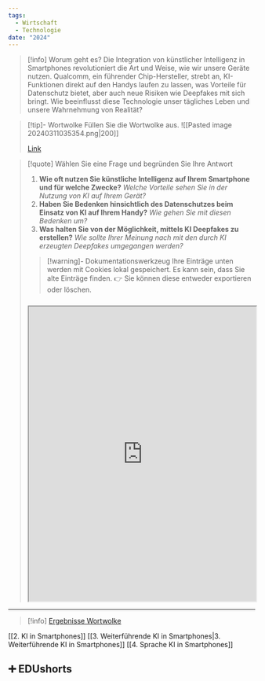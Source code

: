 ```yaml
---
tags:
  - Wirtschaft
  - Technologie
date: "2024"
---
```

>[!info] Worum geht es?
>Die Integration von künstlicher Intelligenz in Smartphones revolutioniert die Art und Weise, wie wir unsere Geräte nutzen. Qualcomm, ein führender Chip-Hersteller, strebt an, KI-Funktionen direkt auf den Handys laufen zu lassen, was Vorteile für Datenschutz bietet, aber auch neue Risiken wie Deepfakes mit sich bringt. Wie beeinflusst diese Technologie unser tägliches Leben und unsere Wahrnehmung von Realität?

>[!tip]- Wortwolke
>Füllen Sie die Wortwolke aus.
>![[Pasted image 20240311035354.png|200]]
>
>[Link](https://www.menti.com/ale56t25t5pe)

>[!quote] Wählen Sie eine Frage und begründen Sie Ihre Antwort
>1. **Wie oft nutzen Sie künstliche Intelligenz auf Ihrem Smartphone und für welche Zwecke?**
>*Welche Vorteile sehen Sie in der Nutzung von KI auf Ihrem Gerät?*
>2. **Haben Sie Bedenken hinsichtlich des Datenschutzes beim Einsatz von KI auf Ihrem Handy?**
>*Wie gehen Sie mit diesen Bedenken um?*
>3. **Was halten Sie von der Möglichkeit, mittels KI Deepfakes zu erstellen?**
>*Wie sollte Ihrer Meinung nach mit den durch KI erzeugten Deepfakes umgegangen werden?*
>   
>>[!warning]- Dokumentationswerkzeug 
>Ihre Einträge unten werden mit Cookies lokal gespeichert. Es kann sein, dass Sie alte Einträge finden. 
>👉 Sie können diese entweder exportieren oder löschen.
>#####
><iframe width="100%" height="600" src="https://app.Lumi.education/run/rdWSOq" allowfullscreen allow="geolocation *; autoplay; encrypted-media"></iframe>


---

>[!info] [Ergebnisse Wortwolke](https://www.mentimeter.com/app/presentation/alq4yzgzh4s9uv343n3dn8zfu3wk8fsr)

[[2. KI in Smartphones]]
[[3. Weiterführende KI in Smartphones|3. Weiterführende KI in Smartphones]]
[[4. Sprache KI in Smartphones]]

## ➕ EDUshorts
